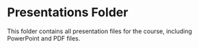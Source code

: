 # Presentations Folder
This folder contains all presentation files for the course, including PowerPoint and PDF files.
